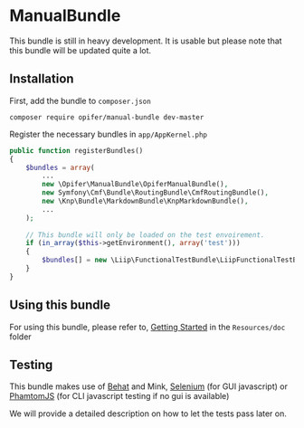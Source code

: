 ManualBundle
============

This bundle is still in heavy development. 
It is usable but please note that this bundle will be updated quite a lot.


Installation
------------

First, add the bundle to `composer.json`  

    composer require opifer/manual-bundle dev-master
    
Register the necessary bundles in `app/AppKernel.php`

```php
public function registerBundles()
{    
    $bundles = array(
        ...
        new \Opifer\ManualBundle\OpiferManualBundle(),
        new Symfony\Cmf\Bundle\RoutingBundle\CmfRoutingBundle(),        
        new \Knp\Bundle\MarkdownBundle\KnpMarkdownBundle(),
        ...
    );
    
    // This bundle will only be loaded on the test envoirement.
    if (in_array($this->getEnvironment(), array('test'))) 
    {
        $bundles[] = new \Liip\FunctionalTestBundle\LiipFunctionalTestBundle();
    }
}
```

Using this bundle
-----------------

For using this bundle, please refer to, [Getting Started](Resources/doc/getting-started.md) in the `Resources/doc` folder 


Testing
-------

This bundle makes use of [Behat](http://docs.behat.org/en/v3.0/) and Mink, [Selenium](http://www.seleniumhq.org/) (for GUI javascript) or [PhamtomJS](http://phantomjs.org/) (for CLI javascript testing if no gui is available) 

We will provide a detailed description on how to let the tests pass later on.